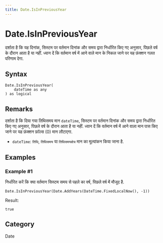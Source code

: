 ```yaml
---
title: Date.IsInPreviousYear
---
```


# Date.IsInPreviousYear


दर्शाता है कि यह दिनांक, सिस्टम पर वर्तमान दिनांक और समय द्वारा निर्धारित किए गए अनुसार, पिछले वर्ष के दौरान आता है या नहीं. ध्यान दें कि वर्तमान वर्ष में आने वाले मान के निकल जाने पर यह फ़ंक्शन गलत परिणाम देगा.


## Syntax

```powerquery
Date.IsInPreviousYear(
    dateTime as any
) as logical
```


## Remarks

दर्शाता है कि दिया गया तिथिसमय मान <code>dateTime</code>, सिस्टम पर वर्तमान दिनांक और समय द्वारा निर्धारित किए गए अनुसार, पिछले वर्ष के दौरान आता है या नहीं. ध्यान दें कि वर्तमान वर्ष में आने वाला मान पास किए जाने पर यह फ़ंक्शन फ़ॉल्स (0) मान लौटाएगा.      <ul>      <li><code>dateTime</code>: <code>तिथि</code>, <code>तिथिसमय</code> या <code>तिथिसमयक्षेत्र</code> मान का मूल्यांकन किया जाना है.</li>      </ul>


## Examples

### Example #1 
निर्धारित करें कि क्या वर्तमान सिस्टम समय से पहले का वर्ष, पिछले वर्ष में मौजूद है.
```powerquery
Date.IsInPreviousYear(Date.AddYears(DateTime.FixedLocalNow(), -1))
```

Result: 
```powerquery
true
```




## Category
Date

